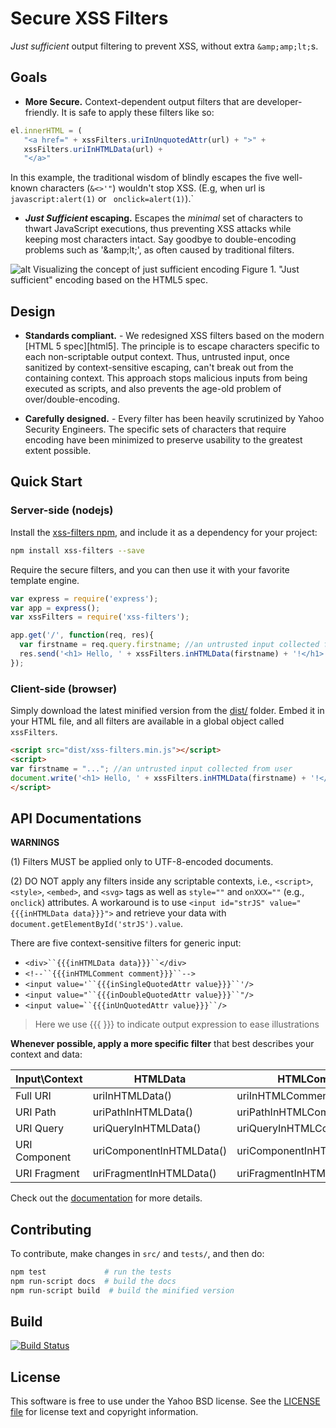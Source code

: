 Secure XSS Filters
==================

*Just sufficient* output filtering to prevent XSS, without
extra `&amp;amp;lt;`s.

## Goals

- **More Secure.** Context-dependent output filters that are
developer-friendly. It is safe to apply these filters like so:

```javascript
el.innerHTML = (
   "<a href=" + xssFilters.uriInUnquotedAttr(url) + ">" +
   xssFilters.uriInHTMLData(url) + 
   "</a>"
```

In this example, the traditional wisdom of blindly escapes
the five well-known characters (```&<>'"```) wouldn't stop
XSS. (E.g, when url is ```javascript:alert(1)``` or 
``` onclick=alert(1)```).`

- ***Just Sufficient* escaping.** Escapes the *minimal* set of
characters to thwart JavaScript executions, thus preventing
XSS attacks while keeping most characters intact. Say goodbye
to double-encoding problems such as '&amp;amp;lt;', as often
caused by traditional filters.

![alt Visualizing the concept of just sufficient encoding](https://ierg4210.github.io/web/images/xss-filters/xss-filters.png)
Figure 1. "Just sufficient" encoding based on the HTML5 spec.

## Design

- **Standards compliant.** - We redesigned XSS filters based
on the modern [HTML 5 spec][html5]. The principle is to escape
characters specific to each non-scriptable output context. Thus,
untrusted input, once sanitized by context-sensitive escaping,
can't break out from the containing context. This approach stops
malicious inputs from being executed as scripts, and also prevents
the age-old problem of over/double-encoding.

- **Carefully designed.** - Every filter has been heavily scrutinized
by Yahoo Security Engineers. The specific sets of characters that
require encoding have been minimized to preserve usability to the
greatest extent possible.

## Quick Start

### Server-side (nodejs)

Install the [xss-filters npm](https://www.npmjs.com/package/xss-filters), and include it as a dependency for your project:

```sh
npm install xss-filters --save
```

Require the secure filters, and you can then use it with your favorite
template engine.

```javascript
var express = require('express');
var app = express();
var xssFilters = require('xss-filters');

app.get('/', function(req, res){
  var firstname = req.query.firstname; //an untrusted input collected from user
  res.send('<h1> Hello, ' + xssFilters.inHTMLData(firstname) + '!</h1>');
});
```

### Client-side (browser)

Simply download the latest minified version from the
[dist/](./dist) folder. Embed it in your HTML file,
and all filters are available in a global object
called `xssFilters`.

```html
<script src="dist/xss-filters.min.js"></script>
<script>
var firstname = "..."; //an untrusted input collected from user
document.write('<h1> Hello, ' + xssFilters.inHTMLData(firstname) + '!</h1>')
</script>
```

API Documentations
-------

**WARNINGS**

(1) Filters MUST be applied only to UTF-8-encoded documents.

(2) DO NOT apply any filters inside any scriptable contexts,
i.e., `<script>`, `<style>`, `<embed>`, and `<svg>` tags as
well as `style=""` and `onXXX=""` (e.g., `onclick`) attributes.
A workaround is to use `<input id="strJS" value="{{{inHTMLData data}}}">`
and retrieve your data with `document.getElementById('strJS').value`.

There are five context-sensitive filters for generic input:
 - `<div>``{{{inHTMLData data}}}``</div>`
 - `<!--``{{{inHTMLComment comment}}}``-->`
 - `<input value='``{{{inSingleQuotedAttr value}}}``'/>`
 - `<input value="``{{{inDoubleQuotedAttr value}}}``"/>`
 - `<input value=``{{{inUnQuotedAttr value}}}``/>`

> Here we use {{{ }}} to indicate output expression to ease illustrations

**Whenever possible, apply a more specific filter** that best describes your context and data:

| Input\Context | HTMLData | HTMLComment | SingleQuotedAttr | DoubleQuotedAttr | UnQuotedAttr |
| -------- | -------- | -------- | -------- | -------- | -------- |
| Full URI | uriInHTMLData() | uriInHTMLComment() | uriInSingleQuotedAttr() | uriInDoubleQuotedAttr() | uriInUnQuotedAttr() |
| URI Path | uriPathInHTMLData() | uriPathInHTMLComment() | uriPathInSingleQuotedAttr() | uriPathInDoubleQuotedAttr() | uriPathInUnQuotedAttr() |
| URI Query | uriQueryInHTMLData() | uriQueryInHTMLComment() | uriQueryInSingleQuotedAttr() | uriQueryInDoubleQuotedAttr() | uriQueryInUnQuotedAttr() |
| URI Component | uriComponentInHTMLData() | uriComponentInHTMLComment() | uriComponentInSingleQuotedAttr() | uriComponentInDoubleQuotedAttr() | uriComponentInUnQuotedAttr() |
| URI Fragment | uriFragmentInHTMLData() | uriFragmentInHTMLComment() | uriFragmentInSingleQuotedAttr() | uriFragmentInDoubleQuotedAttr() | uriFragmentInUnQuotedAttr() |

Check out the [documentation](../../wiki) for more details.

Contributing
-------

To contribute, make changes in `src/` and `tests/`, and then do:

```sh
npm test             # run the tests
npm run-script docs  # build the docs
npm run-script build  # build the minified version
```

Build
-----
[![Build Status](https://travis-ci.org/yahoo/xss-filters.svg?branch=master)](https://travis-ci.org/yahoo/xss-filters)

License
-------

This software is free to use under the Yahoo BSD license.
See the [LICENSE file](./LICENSE) for license text and
copyright information.
